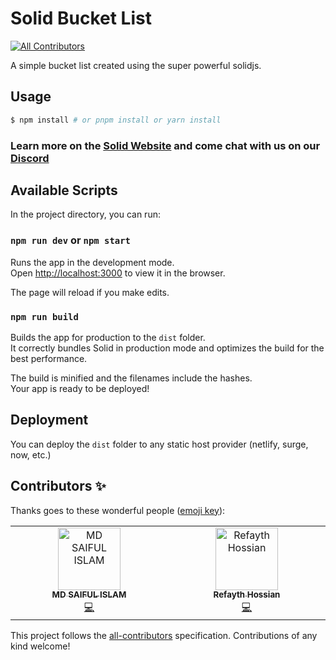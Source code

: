 # Solid Bucket List
<!-- ALL-CONTRIBUTORS-BADGE:START - Do not remove or modify this section -->
[![All Contributors](https://img.shields.io/badge/all_contributors-2-orange.svg?style=flat-square)](#contributors-)
<!-- ALL-CONTRIBUTORS-BADGE:END -->
A simple bucket list created using the super powerful solidjs.

## Usage

```bash
$ npm install # or pnpm install or yarn install
```

### Learn more on the [Solid Website](https://solidjs.com) and come chat with us on our [Discord](https://discord.com/invite/solidjs)

## Available Scripts

In the project directory, you can run:

### `npm run dev` or `npm start`

Runs the app in the development mode.<br>
Open [http://localhost:3000](http://localhost:3000) to view it in the browser.

The page will reload if you make edits.<br>

### `npm run build`

Builds the app for production to the `dist` folder.<br>
It correctly bundles Solid in production mode and optimizes the build for the best performance.

The build is minified and the filenames include the hashes.<br>
Your app is ready to be deployed!

## Deployment

You can deploy the `dist` folder to any static host provider (netlify, surge, now, etc.)

## Contributors ✨

Thanks goes to these wonderful people ([emoji key](https://allcontributors.org/docs/en/emoji-key)):

<!-- ALL-CONTRIBUTORS-LIST:START - Do not remove or modify this section -->
<!-- prettier-ignore-start -->
<!-- markdownlint-disable -->
<table>
  <tbody>
    <tr>
      <td align="center" valign="top" width="14.28%"><a href="http://www.msisaif.com"><img src="https://avatars.githubusercontent.com/u/61042251?v=4?s=100" width="100px;" alt="MD SAIFUL ISLAM"/><br /><sub><b>MD SAIFUL ISLAM</b></sub></a><br /><a href="https://github.com/tapascript/solid-bucket-list/commits?author=msisaif" title="Code">💻</a></td>
      <td align="center" valign="top" width="14.28%"><a href="https://refayth.vercel.app/"><img src="https://avatars.githubusercontent.com/u/61708253?v=4?s=100" width="100px;" alt="Refayth Hossian"/><br /><sub><b>Refayth Hossian</b></sub></a><br /><a href="https://github.com/tapascript/solid-bucket-list/commits?author=Eth3R-One" title="Code">💻</a></td>
    </tr>
  </tbody>
</table>

<!-- markdownlint-restore -->
<!-- prettier-ignore-end -->

<!-- ALL-CONTRIBUTORS-LIST:END -->

This project follows the [all-contributors](https://github.com/all-contributors/all-contributors) specification. Contributions of any kind welcome!